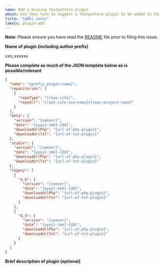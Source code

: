 ```yaml
---
name: Add a missing Textpattern plugin
about: Use this form to suggest a Textpattern plugin to be added to the plugins website.
title: "[ADD] xxxxx"
labels: plugin-add
---
```


**Note:** Please ensure you have read the [README](https://github.com/textpattern/textpattern-curated-plugins-list/blob/master/README.md) file prior to filing this issue.

**Name of plugin (including author prefix)**

xxx_xxxxxx

**Please complete as much of the JSON template below as is possible/relevant**

```json
{
  "name": "{prefix_plugin-name}",
  "repositories": [
    {
      "repoType": "{repo-site}",
      "repoUrl": "{repo-site-username}/{repo-project-name}"
    }
  ],
  "beta": {
    "version": "{semver}",
    "date": "{yyyy}-{mm}-{dd}",
    "downloadUrlPhp": "{url-of-php-plugin}",
    "downloadUrlTxt": "{url-of-txt-plugin}"
  },
  "stable": {
    "version": "{semver}",
    "date": "{yyyy}-{mm}-{dd}",
    "downloadUrlPhp": "{url-of-php-plugin}",
    "downloadUrlTxt": "{url-of-txt-plugin}"
  },
  "legacy": [
    {
      "4.6": {
        "version": "{semver}",
        "date": "{yyyy}-{mm}-{dd}",
        "downloadUrlPhp": "{url-of-php-plugin}",
        "downloadUrlTxt": "{url-of-txt-plugin}"
      }
    },
    {
      "4.5": {
        "version": "{semver}",
        "date": "{yyyy}-{mm}-{dd}",
        "downloadUrlPhp": "{url-of-php-plugin}",
        "downloadUrlTxt": "{url-of-txt-plugin}"
      }
    }
  ]
}
```

**Brief description of plugin (optional)**
